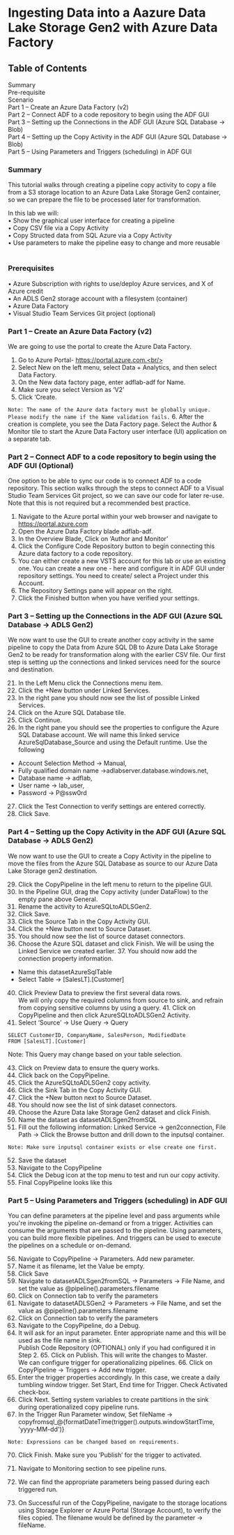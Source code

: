 # Ingesting Data into a Aazure Data Lake Storage Gen2 with Azure Data Factory

## Table of Contents

Summary<br/>
Pre-requisite<br/>
Scenario<br/>
Part 1 – Create an Azure Data Factory (v2)<br/>
Part 2 – Connect ADF to a code repository to begin using the ADF GUI<br/>
Part 3 – Setting up the Connections in the ADF GUI (Azure SQL Database -> Blob)<br/>
Part 4 – Setting up the Copy Activity in the ADF GUI (Azure SQL Database -> Blob)<br/>
Part 5 – Using Parameters and Triggers (scheduling) in ADF GUI
 
### Summary
This tutorial walks through creating a pipeline copy activity to copy a file from a S3 storage location to an Azure Data Lake Storage Gen2 container, so we can prepare the file to be processed later for transformation.

In this lab we will:<br/>
•	Show the graphical user interface for creating a pipeline<br/>
•	Copy CSV file via a Copy Activity<br/>
•	Copy Structed data from SQL Azure via a Copy Activity<br/>
•	Use parameters to make the pipeline easy to change and more reusable<br/>
 
### Prerequisites
•	Azure Subscription with rights to use/deploy Azure services, and X of Azure credit<br/>
•	An ADLS Gen2 storage account with a filesystem (container)<br/>
•	Azure Data Factory<br/>
•	Visual Studio Team Services Git project (optional)<br/>

### Part 1 – Create an Azure Data Factory (v2)
We are going to use the portal to create the Azure Data Factory.

1.	Go to Azure Portal- https://portal.azure.com.<br/>
2.	Select New on the left menu, select Data + Analytics, and then select Data Factory.<br/>
3.	On the New data factory page, enter adflab-adf for Name.<br/>
4.	Make sure you select Version as ‘V2’<br/>
5.	Click ‘Create.<br/>

``
Note: The name of the Azure data factory must be globally unique. Please modify the name if the Name validation fails.
``
6.	After the creation is complete, you see the Data Factory page. Select the Author & Monitor tile to start the Azure Data Factory user interface (UI) application on a separate tab.

### Part 2 – Connect ADF to a code repository to begin using the ADF GUI (Optional)
One option to be able to sync our code is to connect ADF to a code repository. This section walks through the steps to connect ADF to a Visual Studio Team Services Git project, so we can save our code for later re-use. Note that this is not required but a recommended best practice.

1.	Navigate to the Azure portal within your web browser and navigate to https://portal.azure.com
2.	Open the Azure Data Factory blade adflab-adf.
3.	In the Overview Blade, Click on ‘Author and Monitor’
4.	Click the Configure Code Repository button to begin connecting this Azure data factory to a code repository.
5.	You can either create a new VSTS account for this lab or use an existing one. You can create a new one - here and configure it in ADF GUI under repository settings. You need to create/ select a Project under this Account.
6.	The Repository Settings pane will appear on the right.
7.	Click the Finished button when you have verified your settings.

### Part 3 – Setting up the Connections in the ADF GUI (Azure SQL Database -> ADLS Gen2)
We now want to use the GUI to create another copy activity in the same pipeline to copy the Data from Azure SQL DB to Azure Data Lake Storage Gen2 to be ready for transformation along with the earlier CSV file. Our first step is setting up the connections and linked services need for the source and destination.

21.	In the Left Menu click the Connections menu item.
22.	Click the +New button under Linked Services.
23.	In the right pane you should now see the list of possible Linked Services. 
24.	Click on the Azure SQL Database tile.
25.	Click Continue.
26.	In the right pane you should see the properties to configure the Azure SQL Database account. We will name this linked service AzureSqlDatabase_Source and using the Default runtime. Use the following  

 * Account Selection Method -> Manual,
 * Fully qualified domain name ->adlabserver.database.windows.net,
 * Database name -> adflab,
 * User name -> lab_user,
 * Password -> P@ssw0rd
 
27.	Click the Test Connection to verify settings are entered correctly.
28.	Click Save.

### Part 4 – Setting up the Copy Activity in the ADF GUI (Azure SQL Database -> ADLS Gen2)
We now want to use the GUI to create a Copy Activity in the pipeline to move the files from the Azure SQL Database as source to our Azure Data Lake Storage gen2 destination.

29.	Click the CopyPipeline in the left menu to return to the pipeline GUI.
30.	In the Pipeline GUI, drag the Copy activity (under DataFlow) to the empty pane above General.
31.	Rename the activity to AzureSQLtoADLSGen2.
32.	Click Save.
33.	Click the Source Tab in the Copy Activity GUI.
34.	Click the +New button next to Source Dataset.
35.	You should now see the list of source dataset connectors.
36.	Choose the Azure SQL dataset and click Finish.
We will be using the Linked Service we created earlier.  	37.	You should now add the connection property information.

 *	Name this datasetAzureSqlTable 
 *	Select Table -> [SalesLT].[Customer]
 
40.	Click Preview Data to preview the first several data rows.	 
We will only copy the required columns from source to sink, and refrain from copying sensitive columns by using a query. 	41.	Click on CopyPipeline and then click AzureSQLtoADLSGen2 Activity.
42.	Select ‘Source’ -> Use Query -> Query

```
SELECT CustomerID, CompanyName, SalesPerson, ModifiedDate 
FROM [SalesLT].[Customer]
```
Note: This Query may change based on your table selection. 

43.	Click on Preview data to ensure the query works.
44.	Click back on the CopyPipeline.
45.	Click the AzureSQLtoADLSGen2 copy activity.
46.	Click the Sink Tab in the Copy Activity GUI.
47.	Click the +New button next to Source Dataset.
48.	You should now see the list of sink dataset connectors.
49.	Choose the Azure Data lake Storage Gen2 dataset and click Finish.
50.	Name the dataset as datasetADLSgen2fromSQL 
51.	Fill out the following information: Linked Service -> gen2connection, File Path -> Click the Browse button and drill down to the inputsql container.
```
Note: Make sure inputsql container exists or else create one first. 
```
52.	Save the dataset
53.	Navigate to the CopyPipeline
54.	Click the Debug icon at the top menu to test and run our copy activity.
55.	Final CopyPipeline looks like this

### Part 5 – Using Parameters and Triggers (scheduling) in ADF GUI
You can define parameters at the pipeline level and pass arguments while you're invoking the pipeline on-demand or from a trigger. Activities can consume the arguments that are passed to the pipeline. Using parameters, you can build more flexible pipelines. 
And triggers can be used to execute the pipelines on a schedule or on-demand.

56.	Navigate to CopyPipeline -> Parameters. Add new parameter. 
57.	Name it as filename, let the Value be empty.
58.	Click Save
59.	Navigate to datasetADLSgen2fromSQL -> Parameters -> File Name, and set the value as @pipeline().parameters.filename
60.	Click on Connection tab to verify the parameters
61.	Navigate to datasetADLSGen2 -> Parameters -> File Name, and set the value as @pipeline().parameters.filename
62.	Click on Connection tab to verify the parameters	 
63.	Navigate to the CopyPipeline, do a Debug. 
64.	It will ask for an input parameter. Enter appropriate name and this will be used as the file name in sink. 	
Publish Code Repository (OPTIONAL) only if you had configured it in Step 2.	65.	Click on Publish. This will write the changes to Master.	
We can configure trigger for operationalizing pipelines. 	66.	Click on CopyPipeline -> Triggers -> Add new trigger.
67.	Enter the trigger properties accordingly. In this case, we create a daily tumbling window trigger.
Set Start, End time for Trigger. Check Activated check-box. 
68.	Click Next. Setting system variables to create partitions in the sink during operationalized copy pipeline runs.
69.	In the Trigger Run Parameter window,
Set fileName -> copyfromsql_@{formatDateTime(trigger().outputs.windowStartTime, 'yyyy-MM-dd')}
```
Note: Expressions can be changed based on requirements. 
```
70.	Click Finish.
Make sure you ‘Publish’ for the trigger to activated.	 

71.	Navigate to Monitoring section to see pipeline runs.
72.	We can find the appropriate parameters being passed during each triggered run. 	 
73.	On Successful run of the CopyPipeline, navigate to the storage locations using Storage Explorer or Azure Portal (Storage Account), to verify the files copied. The filename would be defined by the parameter -> fileName.
